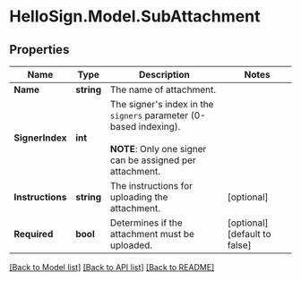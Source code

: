 # HelloSign.Model.SubAttachment

## Properties

Name | Type | Description | Notes
------------ | ------------- | ------------- | -------------
**Name** | **string** |  The name of attachment.  | 
**SignerIndex** | **int** |  The signer&#39;s index in the `signers` parameter (0-based indexing).<br><br>**NOTE**: Only one signer can be assigned per attachment.  | 
**Instructions** | **string** |  The instructions for uploading the attachment.  | [optional] 
**Required** | **bool** |  Determines if the attachment must be uploaded.  | [optional] [default to false]

[[Back to Model list]](../README.md#documentation-for-models) [[Back to API list]](../README.md#documentation-for-api-endpoints) [[Back to README]](../README.md)

